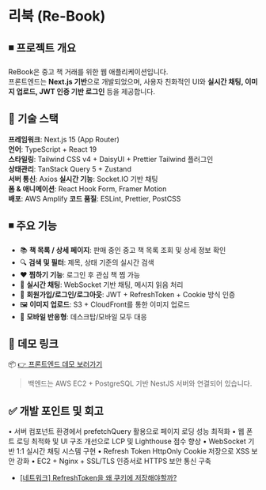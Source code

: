 # 리북 (Re-Book)

## ◾ 프로젝트 개요

ReBook은 중고 책 거래를 위한 웹 애플리케이션입니다.  
프론트엔드는 **Next.js 기반**으로 개발되었으며, 사용자 친화적인 UI와 **실시간 채팅, 이미지 업로드, JWT 인증 기반 로그인** 등을 제공합니다.




## 🧱 기술 스택 

**프레임워크**: Next.js 15 (App Router)  
**언어**: TypeScript + React 19  
**스타일링**: Tailwind CSS v4 + DaisyUI + Prettier Tailwind 플러그인  
**상태관리**: TanStack Query 5 + Zustand  
**서버 통신**: Axios
**실시간 기능**: Socket.IO 기반 채팅  
**폼 & 애니메이션**: React Hook Form, Framer Motion  
**배포**: AWS Amplify
**코드 품질**: ESLint, Prettier, PostCSS



## ◾ 주요 기능

- 📚 **책 목록 / 상세 페이지**: 판매 중인 중고 책 목록 조회 및 상세 정보 확인
- 🔍 **검색 및 필터**: 제목, 상태 기준의 실시간 검색
- ❤️ **찜하기 기능**: 로그인 후 관심 책 찜 가능
- 💬 **실시간 채팅**: WebSocket 기반 채팅, 메시지 읽음 처리
- 👤 **회원가입/로그인/로그아웃**: JWT + RefreshToken + Cookie 방식 인증
- 🖼️ **이미지 업로드**: S3 + CloudFront를 통한 이미지 업로드
- 📱 **모바일 반응형**: 데스크탑/모바일 모두 대응



## 🔗 데모 링크

📦 [👉 프론트엔드 데모 보러가기](https://main.d2nh4o8zioz2s8.amplifyapp.com/)

> 백엔드는 AWS EC2 + PostgreSQL 기반 NestJS 서버와 연결되어 있습니다.



## ✅ 개발 포인트 및 회고
• 서버 컴포넌트 환경에서 prefetchQuery 활용으로 페이지 로딩 성능 최적화
• 웹 폰트 로딩 최적화 및 UI 구조 개선으로 LCP 및 Lighthouse 점수 향상
• WebSocket 기반 1:1 실시간 채팅 시스템 구현
• Refresh Token HttpOnly Cookie 저장으로 XSS 보안 강화
• EC2 + Nginx + SSL/TLS 인증서로 HTTPS 보안 통신 구축
* [[네트워크] RefreshToken을 왜 쿠키에 저장해야할까?](https://sj0826.github.io/network/network-RefreshToken%EC%9D%84-%EC%99%9C-%EC%BF%A0%ED%82%A4%EC%97%90-%EC%A0%80%EC%9E%A5%ED%95%B4%EC%95%BC%ED%95%A0%EA%B9%8C/)
